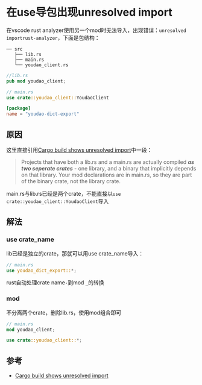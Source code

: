 # 在use导包出现unresolved import

在vscode rust analyzer使用另一个mod时无法导入，出现错误：`unresolved importrust-analyzer`，下面是包结构：

```
── src
   ├── lib.rs
   ├── main.rs
   └── youdao_client.rs
```

```rust
//lib.rs
pub mod youdao_client;
```

```rust
// main.rs
use crate::youdao_client::YoudaoClient
```

```toml
[package]
name = "youdao-dict-export"
```

## 原因

这里直接引用[Cargo build shows unresolved import](https://users.rust-lang.org/t/cargo-build-shows-unresolved-import/45445/7)中一段：

> Projects that have both a lib.rs and a main.rs are actually compiled ***as two seperate crates*** - one library, and a binary that implicitly depends on that library. Your mod declarations are in main.rs, so they are part of the binary crate, not the library crate.

main.rs与lib.rs已经是两个crate，不能直接以`use crate::youdao_client::YoudaoClient`导入

## 解法

### use crate_name

lib已经是独立的crate，那就可以用use crate_name导入：

```rust
// main.rs
use youdao_dict_export::*;
```

rust自动处理crate name`-`到mod `_`的转换

### mod

不分离两个crate，删除lib.rs，使用mod组合即可

```rust
// main.rs
mod youdao_client;

use crate::youdao_client::*;
```

## 参考

- [Cargo build shows unresolved import](https://users.rust-lang.org/t/cargo-build-shows-unresolved-import/45445/7)
